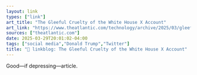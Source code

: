 ```yaml
---
layout: link
types: ["link"]
art_title: "The Gleeful Cruelty of the White House X Account"
art_link: "https://www.theatlantic.com/technology/archive/2025/03/gleeful-cruelty-white-house-x-account/682234/?gift=bQgJMMVzeo8RHHcE1_KM0fEulOousRZ7mgN3LeyPGbg&utm_source=copy-link&utm_medium=social&utm_campaign=share"
sources: ["theatlantic.com"]
date: 2025-03-29T20:01:02-04:00
tags: ["social media","Donald Trump","Twitter"]
title: "🔗 linkblog: The Gleeful Cruelty of the White House X Account"
---
```

Good—if depressing—article.